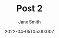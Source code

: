 ---
title: "Post 2"
meta_title: ""
description: "Description of Post 2"
date: 2022-04-05T05:00:00Z
image: "/images/post-2-image.png"
categories: ["category3", "category4"]
author: "Jane Smith"
tags: ["tag3", "tag4"]
draft: false
collection: "my-collection"
---